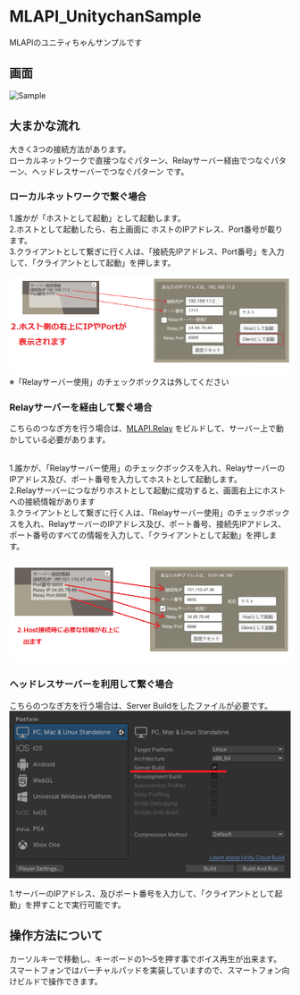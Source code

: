 # MLAPI_UnitychanSample
MLAPIのユニティちゃんサンプルです

## 画面
![Sample](docs/Sample.gif "Sample")


## 大まかな流れ
大きく3つの接続方法があります。<br />
ローカルネットワークで直接つなぐパターン、Relayサーバー経由でつなぐパターン、ヘッドレスサーバーでつなぐパターン です。<br />


### ローカルネットワークで繋ぐ場合
1.誰かが「ホストとして起動」として起動します。 <br />
2.ホストとして起動したら、右上画面に ホストのIPアドレス、Port番号が載ります。<br />
3.クライアントとして繋ぎに行く人は、「接続先IPアドレス、Port番号」を入力して、「クライアントとして起動」を押します。<br />

![](docs/LANHost.png) <br />
※「Relayサーバー使用」のチェックボックスは外してください

### Relayサーバーを経由して繋ぐ場合

こちらのつなぎ方を行う場合は、[MLAPI.Relay](https://github.com/MidLevel/MLAPI.Relay) をビルドして、サーバー上で動かしている必要があります。<br />
<br />

1.誰かが、「Relayサーバー使用」のチェックボックスを入れ、RelayサーバーのIPアドレス及び、ポート番号を入力してホストとして起動します。<br />
2.Relayサーバーにつながりホストとして起動に成功すると、画面右上にホストへの接続情報があります<br />
3.クライアントとして繋ぎに行く人は、「Relayサーバー使用」のチェックボックスを入れ、RelayサーバーのIPアドレス及び、ポート番号、接続先IPアドレス、ポート番号のすべての情報を入力して、「クライアントとして起動」を押します。<br />

![](docs/Relay_Host.png) <br />

### ヘッドレスサーバーを利用して繋ぐ場合

こちらのつなぎ方を行う場合は、Server Buildをしたファイルが必要です。<br />
![](docs/ServerBuild.png) <br />


1.サーバーのIPアドレス、及びポート番号を入力して、「クライアントとして起動」を押すことで実行可能です。

## 操作方法について
カーソルキーで移動し、キーボードの1～5を押す事でボイス再生が出来ます。<br />
スマートフォンではバーチャルパッドを実装していますので、スマートフォン向けビルドで操作できます。<br />


